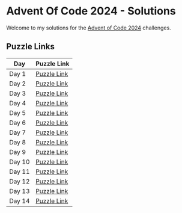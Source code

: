 # Advent Of Code 2024 - Solutions

Welcome to my solutions for the [Advent of Code 2024](https://adventofcode.com/2024) challenges.

## Puzzle Links

| Day    | Puzzle Link                                         |
| ------ | --------------------------------------------------- |
| Day 1  | [Puzzle Link](https://adventofcode.com/2024/day/1)  |
| Day 2  | [Puzzle Link](https://adventofcode.com/2024/day/2)  |
| Day 3  | [Puzzle Link](https://adventofcode.com/2024/day/3)  |
| Day 4  | [Puzzle Link](https://adventofcode.com/2024/day/4)  |
| Day 5  | [Puzzle Link](https://adventofcode.com/2024/day/5)  |
| Day 6  | [Puzzle Link](https://adventofcode.com/2024/day/6)  |
| Day 7  | [Puzzle Link](https://adventofcode.com/2024/day/7)  |
| Day 8  | [Puzzle Link](https://adventofcode.com/2024/day/8)  |
| Day 9  | [Puzzle Link](https://adventofcode.com/2024/day/9)  |
| Day 10 | [Puzzle Link](https://adventofcode.com/2024/day/10) |
| Day 11 | [Puzzle Link](https://adventofcode.com/2024/day/11) |
| Day 12 | [Puzzle Link](https://adventofcode.com/2024/day/12) |
| Day 13 | [Puzzle Link](https://adventofcode.com/2024/day/13) |
| Day 14 | [Puzzle Link](https://adventofcode.com/2024/day/14) |
